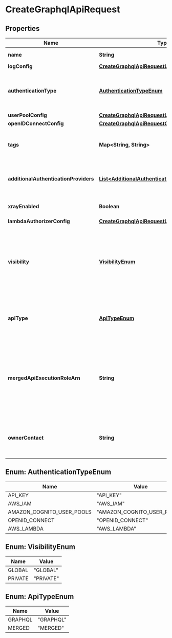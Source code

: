 

# CreateGraphqlApiRequest


## Properties

| Name | Type | Description | Notes |
|------------ | ------------- | ------------- | -------------|
|**name** | **String** | A user-supplied name for the &lt;code&gt;GraphqlApi&lt;/code&gt;. |  |
|**logConfig** | [**CreateGraphqlApiRequestLogConfig**](CreateGraphqlApiRequestLogConfig.md) |  |  [optional] |
|**authenticationType** | [**AuthenticationTypeEnum**](#AuthenticationTypeEnum) | The authentication type: API key, Identity and Access Management (IAM), OpenID Connect (OIDC), Amazon Cognito user pools, or Lambda. |  |
|**userPoolConfig** | [**CreateGraphqlApiRequestUserPoolConfig**](CreateGraphqlApiRequestUserPoolConfig.md) |  |  [optional] |
|**openIDConnectConfig** | [**CreateGraphqlApiRequestOpenIDConnectConfig**](CreateGraphqlApiRequestOpenIDConnectConfig.md) |  |  [optional] |
|**tags** | **Map&lt;String, String&gt;** | A map with keys of &lt;code&gt;TagKey&lt;/code&gt; objects and values of &lt;code&gt;TagValue&lt;/code&gt; objects. |  [optional] |
|**additionalAuthenticationProviders** | [**List&lt;AdditionalAuthenticationProvider&gt;**](AdditionalAuthenticationProvider.md) | A list of additional authentication providers for the &lt;code&gt;GraphqlApi&lt;/code&gt; API. |  [optional] |
|**xrayEnabled** | **Boolean** | A flag indicating whether to use X-Ray tracing for the &lt;code&gt;GraphqlApi&lt;/code&gt;. |  [optional] |
|**lambdaAuthorizerConfig** | [**CreateGraphqlApiRequestLambdaAuthorizerConfig**](CreateGraphqlApiRequestLambdaAuthorizerConfig.md) |  |  [optional] |
|**visibility** | [**VisibilityEnum**](#VisibilityEnum) | Sets the value of the GraphQL API to public (&lt;code&gt;GLOBAL&lt;/code&gt;) or private (&lt;code&gt;PRIVATE&lt;/code&gt;). If no value is provided, the visibility will be set to &lt;code&gt;GLOBAL&lt;/code&gt; by default. This value cannot be changed once the API has been created. |  [optional] |
|**apiType** | [**ApiTypeEnum**](#ApiTypeEnum) | The value that indicates whether the GraphQL API is a standard API (&lt;code&gt;GRAPHQL&lt;/code&gt;) or merged API (&lt;code&gt;MERGED&lt;/code&gt;). |  [optional] |
|**mergedApiExecutionRoleArn** | **String** | The Identity and Access Management service role ARN for a merged API. The AppSync service assumes this role on behalf of the Merged API to validate access to source APIs at runtime and to prompt the &lt;code&gt;AUTO_MERGE&lt;/code&gt; to update the merged API endpoint with the source API changes automatically. |  [optional] |
|**ownerContact** | **String** | &lt;p&gt;The owner contact information for an API resource.&lt;/p&gt; &lt;p&gt;This field accepts any string input with a length of 0 - 256 characters.&lt;/p&gt; |  [optional] |



## Enum: AuthenticationTypeEnum

| Name | Value |
|---- | -----|
| API_KEY | &quot;API_KEY&quot; |
| AWS_IAM | &quot;AWS_IAM&quot; |
| AMAZON_COGNITO_USER_POOLS | &quot;AMAZON_COGNITO_USER_POOLS&quot; |
| OPENID_CONNECT | &quot;OPENID_CONNECT&quot; |
| AWS_LAMBDA | &quot;AWS_LAMBDA&quot; |



## Enum: VisibilityEnum

| Name | Value |
|---- | -----|
| GLOBAL | &quot;GLOBAL&quot; |
| PRIVATE | &quot;PRIVATE&quot; |



## Enum: ApiTypeEnum

| Name | Value |
|---- | -----|
| GRAPHQL | &quot;GRAPHQL&quot; |
| MERGED | &quot;MERGED&quot; |



